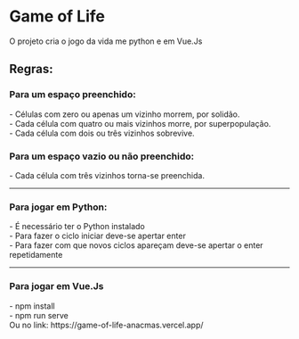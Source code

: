 <h1>Game of Life</h1>
O projeto cria o jogo da vida me python e em Vue.Js

<h2>Regras:</h2>
<h3>Para um espaço preenchido:</h3> 
- Células com zero ou apenas um vizinho morrem, por solidão. <br>
- Cada célula com quatro ou mais vizinhos morre, por superpopulação.<br> 
- Cada célula com dois ou três vizinhos sobrevive.

<h3>Para um espaço vazio ou não preenchido:</h3> - Cada célula com três vizinhos torna-se preenchida.

--------

<h3>Para jogar em Python:</h3> 
- É necessário ter o Python instalado<br> 
- Para fazer o ciclo iniciar deve-se apertar enter <br>
- Para fazer com que novos ciclos apareçam deve-se apertar o enter repetidamente

--------

<h3>Para jogar em Vue.Js</h3> 
- npm install <br> 
- npm run serve <br>
Ou no link: https://game-of-life-anacmas.vercel.app/
